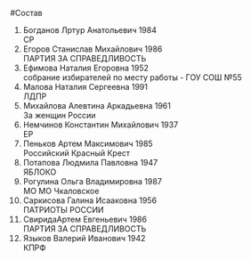 #Состав
1. Богданов Лртур Анатольевич 1984   
    СР
2. Егоров Станислав Михайлович 1986   
    ПАРТИЯ ЗА СПРАВЕДЛИВОСТЬ
3. Ефимова Наталия Егоровна 1952   
    собрание избирателей по месту работы - ГОУ СОШ №55
4. Малова Наталия Сергеевна 1991   
    ЛДПР
5. Михайлова Алевтина Аркадьевна 1961   
    За женщин России
6. Немчинов Константин Михайлович 1937   
    ЕР
7. Пеньков Артем Максимович 1985   
    Российский Красный Крест
8. Потапова Людмила Павловна 1947   
    ЯБЛОКО
9. Рогулина Ольга Владимировна 1987   
    МО МО Чкаловское
10. Саркисова Галина Исааковна 1956   
    ПАТРИОТЫ РОССИИ
11. СвиридаАртем Евгеньевич 1986   
    ПАРТИЯ ЗА СПРАВЕДЛИВОСТЬ
12. Языков Валерий Иванович 1942   
    КПРФ
